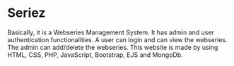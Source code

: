 # Seriez
Basically, it is a Webseries Management System.
It has admin and user authentication functionalities.
A user can login and can view the webseries.
The admin can add/delete the webseries.
This website is made by using HTML, CSS, PHP, JavaScript, Bootstrap, EJS and MongoDb.
